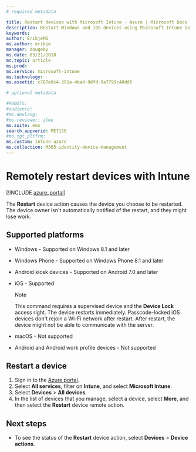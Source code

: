 ```yaml
---
# required metadata

title: Restart devices with Microsoft Intune - Azure | Microsoft Docs
description: Restart Windows and iOS devices using Microsoft Intune in the Azure portal using the Restart remote action.
keywords:
author: ErikjeMS
ms.author: erikje
manager: dougeby
ms.date: 03/21/2018
ms.topic: article
ms.prod:
ms.service: microsoft-intune
ms.technology:
ms.assetid: c707e0c4-391a-4bad-9dfd-9a7799c48dd5

# optional metadata

#ROBOTS:
#audience:
#ms.devlang:
#ms.reviewer: ilwu
ms.suite: ems
search.appverid: MET150
#ms.tgt_pltfrm:
ms.custom: intune-azure
ms.collection: M365-identity-device-management
---
```


# Remotely restart devices with Intune


[!INCLUDE [azure_portal](./includes/azure_portal.md)]

The **Restart** device action causes the device you choose to be restarted. The device owner isn't automatically notified of the restart, and they might lose work.

## Supported platforms

- Windows - Supported on Windows 8.1 and later
- Windows Phone - Supported on Windows Phone 8.1 and later
- Android kiosk devices - Supported on Android 7.0 and later
- iOS - Supported

    > [!Note]  
    > This command requires a supervised device and the **Device Lock** access right. The device restarts immediately. Passcode-locked iOS devices don't rejoin a Wi-Fi network after restart. After restart, the device might not be able to communicate with the server.
- macOS - Not supported
- Android and Android work profile devices - Not supported

## Restart a device

1. Sign in to the [Azure portal](https://portal.azure.com).
2. Select **All services**, filter on **Intune**, and select **Microsoft Intune**.
3. Select **Devices** > **All devices**.
4. In the list of devices that you manage, select a device, select **More**, and then select the **Restart** device remote action.

## Next steps

- To see the status of the **Restart** device action, select **Devices** > **Device actions**.
